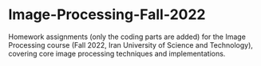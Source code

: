 # Image-Processing-Fall-2022
Homework assignments (only the coding parts are added) for the Image Processing course (Fall 2022, Iran University of Science and Technology), covering core image processing techniques and implementations.
